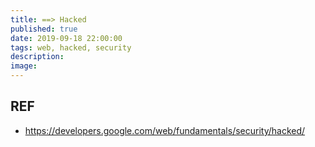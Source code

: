 ```yaml
---
title: ==> Hacked
published: true
date: 2019-09-18 22:00:00
tags: web, hacked, security
description:
image:
---
```


## REF

- https://developers.google.com/web/fundamentals/security/hacked/
